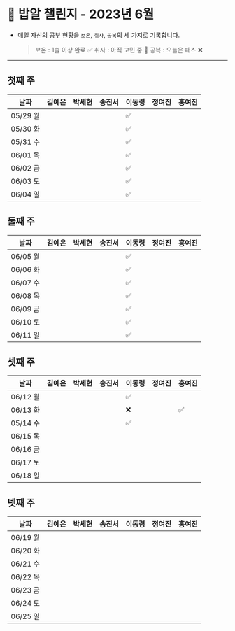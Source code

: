 # 🍚 밥알 챌린지 - 2023년 6월
- 매일 자신의 공부 현황을 `보온`, `취사`, `공복`의 세 가지로 기록합니다.
    
    > 보온 : 1솔 이상 완료 ✅
    취사 : 아직 고민 중 🤔
    공복 : 오늘은 패스 ❌
---

## 첫째 주

**날짜**|김예은|박세현|송진서|이동령|정여진|홍여진
---|---|---|---|---|---|---
05/29 월| | | |✅| | |
05/30 화| | | |✅| | |
05/31 수| | | |✅| | |
06/01 목| | | |✅| | |
06/02 금| | | |✅| | |
06/03 토| | | |✅| | |
06/04 일| | | |✅| | |


## 둘째 주

**날짜**|김예은|박세현|송진서|이동령|정여진|홍여진
---|---|---|---|---|---|---
06/05 월| | | |✅| | |
06/06 화| | | |✅| | |
06/07 수| | | |✅| | |
06/08 목| | | |✅| | |
06/09 금| | | |✅| | |
06/10 토| | | |✅| | |
06/11 일| | | |✅| | |


## 셋째 주

**날짜**|김예은|박세현|송진서|이동령|정여진|홍여진
---|---|---|---|---|---|---
06/12 월| | | |✅| | |
06/13 화| | | |❌| | ✅
05/14 수| | | |✅| | |
06/15 목| | | | | | |
06/16 금| | | | | | |
06/17 토| | | | | | |
06/18 일| | | | | | |

## 넷째 주

**날짜**|김예은|박세현|송진서|이동령|정여진|홍여진
---|---|---|---|---|---|---
06/19 월| | | | | | |
06/20 화| | | | | | |
06/21 수| | | | | | |
06/22 목| | | | | | |
06/23 금| | | | | | |
06/24 토| | | | | | |
06/25 일| | | | | | |
